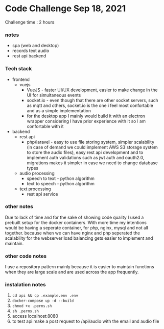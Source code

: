 # Code Challenge Sep 18, 2021

Challenge time : 2 hours

### notes

- spa (web and desktop)
- records text audio
- rest api backend

### Tech stack

- frontend
  - vuejs
    - VueJS - faster UI/UX development, easier to make change in the UI for simultaneous events
    - socket.io - even though that there are other socket servers, such as mqtt and others, socket.io is the one i feel most confortable and as a simple implementation
    - for the desktop app I mainly would build it with an electron wrapper considering I have prior experience with it so I am confortable with it
- backend
  - rest api
    - php/laravel - easy to use file storing system, simpler scalability (in case of demand we could implement AWS S3 storage system to store the audio files), easy rest api development and to implement auth validations such as jwt auth and oauth2.0, migrations makes it simpler in case we need to change database types
  - audio processing
    - speech to text - python algorithm
    - text to speech - python algorithm
  - text processing
    - rest api service

### other notes

Due to lack of time and for the sake of showing code quality I used a prebuilt setup for the docker containers. With more time my intentions would be having a seperate container, for php, nginx, mysql and not all together. because when we can have nginx and php seperated the scalability for the webserver load balancing gets easier to implement and maintain.

### other code notes

I use a repository pattern mainly because it is easier to maintain functions when they are large scale and are used across the app frequently.

### instalation notes

1. `cd api && cp .example.env .env`
2. `docker-compose up -d --build`
3. `chmod +x .perms.sh`
4. `sh .perms.sh`
5. access localhost:8080
6. to test api make a post request to /api/audio with the email and audio file
